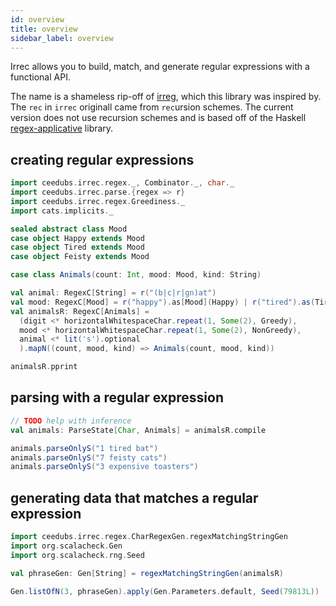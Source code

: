 ```yaml
---
id: overview
title: overview
sidebar_label: overview
---
```


Irrec allows you to build, match, and generate regular expressions with a functional API.

The name is a shameless rip-off of [irreg](https://github.com/non/irreg), which this library was inspired by. The `rec` in `irrec` originall came from `rec`ursion schemes. The current version does not use recursion schemes and is based off of the Haskell [regex-applicative](https://hackage.haskell.org/package/regex-applicative) library.

## creating regular expressions

```scala mdoc:silent
import ceedubs.irrec.regex._, Combinator._, char._
import ceedubs.irrec.parse.{regex => r}
import ceedubs.irrec.regex.Greediness._
import cats.implicits._

sealed abstract class Mood
case object Happy extends Mood
case object Tired extends Mood
case object Feisty extends Mood

case class Animals(count: Int, mood: Mood, kind: String)

val animal: RegexC[String] = r("(b|c|r|gn)at")
val mood: RegexC[Mood] = r("happy").as[Mood](Happy) | r("tired").as(Tired) | r("feisty").as(Feisty)
val animalsR: RegexC[Animals] =
  (digit <* horizontalWhitespaceChar.repeat(1, Some(2), Greedy),
  mood <* horizontalWhitespaceChar.repeat(1, Some(2), NonGreedy),
  animal <* lit('s').optional
  ).mapN((count, mood, kind) => Animals(count, mood, kind))
```

```scala mdoc
animalsR.pprint
```

## parsing with a regular expression

```scala mdoc:silent
// TODO help with inference
val animals: ParseState[Char, Animals] = animalsR.compile
```

```scala mdoc
animals.parseOnlyS("1 tired bat")
animals.parseOnlyS("7 feisty cats")
animals.parseOnlyS("3 expensive toasters")
```

## generating data that matches a regular expression

```scala mdoc:silent
import ceedubs.irrec.regex.CharRegexGen.regexMatchingStringGen
import org.scalacheck.Gen
import org.scalacheck.rng.Seed

val phraseGen: Gen[String] = regexMatchingStringGen(animalsR)
```

```scala mdoc
Gen.listOfN(3, phraseGen).apply(Gen.Parameters.default, Seed(79813L))
```
